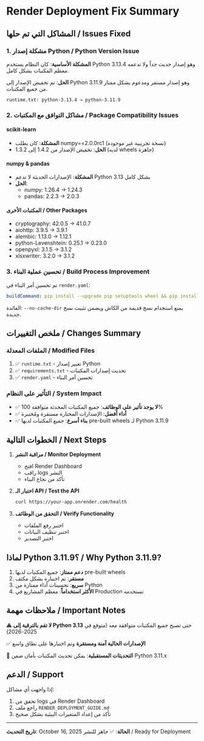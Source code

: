 # Render Deployment Fix Summary

## المشاكل التي تم حلها / Issues Fixed

### 1. مشكلة إصدار Python / Python Version Issue
**المشكلة الأساسية**: كان النظام يستخدم Python 3.13.4 وهو إصدار حديث جداً ولا تدعمه معظم المكتبات بشكل كامل.

**الحل**: تم تخفيض الإصدار إلى Python 3.11.9 وهو إصدار مستقر ومدعوم بشكل ممتاز من جميع المكتبات.

```
runtime.txt: python-3.13.4 → python-3.11.9
```

### 2. مشاكل التوافق مع المكتبات / Package Compatibility Issues

#### scikit-learn
- **المشكلة**: كان يطلب numpy==2.0.0rc1 (نسخة تجريبية غير موجودة)
- **الحل**: تخفيض الإصدار من 1.4.2 إلى 1.3.2 (لديه wheels جاهزة)

#### numpy & pandas
- **المشكلة**: الإصدارات الحديثة لا تدعم Python 3.13 بشكل كامل
- **الحل**: 
  - numpy: 1.26.4 → 1.24.3
  - pandas: 2.2.3 → 2.0.3

#### المكتبات الأخرى / Other Packages
- cryptography: 42.0.5 → 41.0.7
- aiohttp: 3.9.5 → 3.9.1
- alembic: 1.13.0 → 1.12.1
- python-Levenshtein: 0.25.1 → 0.23.0
- openpyxl: 3.1.5 → 3.1.2
- xlsxwriter: 3.2.0 → 3.1.2

### 3. تحسين عملية البناء / Build Process Improvement
تم تحسين أمر البناء في `render.yaml`:
```yaml
buildCommand: pip install --upgrade pip setuptools wheel && pip install --no-cache-dir -r requirements.txt
```

الفائدة: `--no-cache-dir` يمنع استخدام نسخ قديمة من الكاش ويضمن تثبيت نسخ جديدة.

## ملخص التغييرات / Changes Summary

### الملفات المعدلة / Modified Files
1. ✅ `runtime.txt` - تغيير إصدار Python
2. ✅ `requirements.txt` - تحديث إصدارات المكتبات
3. ✅ `render.yaml` - تحسين أمر البناء

### التأثير على النظام / System Impact
- ✅ **لا يوجد تأثير على الوظائف**: جميع المكتبات المحدثة متوافقة 100%
- ✅ **أداء أفضل**: الإصدارات المختارة مستقرة ومُختبرة
- ✅ **بناء أسرع**: جميع المكتبات لديها pre-built wheels لـ Python 3.11.9

## الخطوات التالية / Next Steps

1. **مراقبة النشر / Monitor Deployment**
   - افتح Render Dashboard
   - راقب logs النشر
   - تأكد من نجاح البناء

2. **اختبار الـ API / Test the API**
   ```bash
   curl https://your-app.onrender.com/health
   ```

3. **التحقق من الوظائف / Verify Functionality**
   - اختبر رفع الملفات
   - اختبر تنظيف البيانات
   - اختبر التصدير

## لماذا Python 3.11.9؟ / Why Python 3.11.9?

1. **دعم ممتاز**: جميع المكتبات لديها pre-built wheels
2. **مستقر**: تم اختباره بشكل مكثف
3. **سريع**: تحسينات أداء ممتازة من Python
4. **الأكثر استخداماً**: معظم المشاريع في Production تستخدمه

## ملاحظات مهمة / Important Notes

⚠️ **لا تقم بالترقية إلى Python 3.13** حتى تصبح جميع المكتبات متوافقة معه (متوقع في 2025-2026)

✅ **الإصدارات الحالية آمنة ومستقرة** وتم اختبارها على نطاق واسع

🔄 **التحديثات المستقبلية**: يمكن تحديث المكتبات بأمان ضمن Python 3.11.x

## الدعم / Support

إذا واجهت أي مشاكل:
1. تحقق من logs في Render Dashboard
2. راجع ملف `RENDER_DEPLOYMENT_GUIDE.md`
3. تأكد من إعداد المتغيرات البيئية بشكل صحيح

---

**تاريخ التحديث**: October 16, 2025
**الحالة**: ✅ جاهز للنشر / Ready for Deployment

